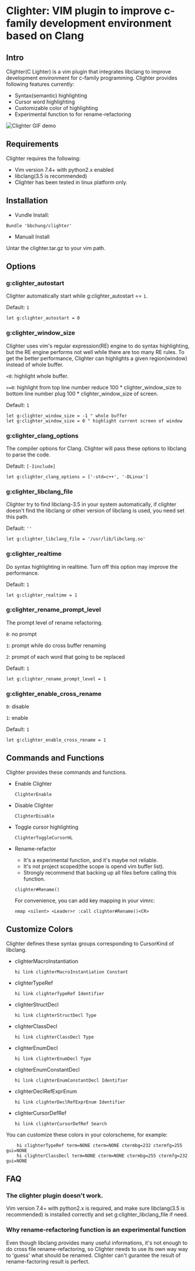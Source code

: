 # Clighter: VIM plugin to improve c-family development environment based on Clang

## Intro

Clighter(C Lighter) is a vim plugin that integrates libclang to improve
development environment for c-family programming. Clighter provides following
features currently:

* Syntax(semantic) highlighting
* Cursor word highlighting
* Customizable color of highlighting
* Experimental function to for rename-refactoring

![Clighter GIF demo](http://goo.gl/C7FYg8)

## Requirements

Clighter requires the following:

* Vim version 7.4+ with python2.x enabled
* libclang(3.5 is recommended) 
* Clighter has been tested in linux platform only.

## Installation
* Vundle Install:
```vim
Bundle 'bbchung/clighter'
```
* Manuall Install

Untar the clighter.tar.gz to your vim path.


## Options

### g:clighter_autostart
Clighter automatically start while g:clighter_autostart == `1`.

Default: `1`
```vim
let g:clighter_autostart = 0
```

### g:clighter_window_size

Clighter uses vim's regular expression(RE) engine to do syntax highlighting,
but the RE engine performs not well while there are too many RE rules. To get
the better performance, Clighter can highlights a given region(window) instead
of whole buffer.
	
`<0`: highlight whole buffer.

`>=0`: highlight from top line number reduce 100 * clighter_window_size to
bottom line number plug 100 * clighter_window_size of screen.

Default: `1`
```vim
let g:clighter_window_size = -1 " whole buffer
let g:clighter_window_size = 0 " highlight current screen of window
```

### g:clighter_clang_options

The compiler options for Clang. Clighter will pass these options to libclang
to parse the code.

Default: `[-Iinclude]`
```vim
let g:clighter_clang_options = ['-std=c++', '-DLinux']
```

### g:clighter_libclang_file

Clighter try to find libclang-3.5 in your system automatically, if clighter
doesn't find the libclang or other version of libclang is used, you need set
this path.

Default: `''`
```vim
let g:clighter_libclang_file = '/usr/lib/libclang.so'
```
### g:clighter_realtime

Do syntax highlighting in realtime. Turn off this option may improve the
performance.

Default: `1`
```vim
let g:clighter_realtime = 1
```

### g:clighter_rename_prompt_level
The prompt level of rename refactoring.

`0`: no prompt

`1`: prompt while do cross buffer renaming

`2`: prompt of each word that going to be replaced

Default: `1`
```vim
let g:clighter_rename_prompt_level = 1
```

### g:clighter_enable_cross_rename
`0`: disable

`1`: enable

Default: `1`
```vim
let g:clighter_enable_cross_rename = 1
```


## Commands and Functions

Clighter provides these commands and functions.

* Enable Clighter

	`ClighterEnable`

* Disable Clighter

	`ClighterDisable`

* Toggle cursor highlighting

	`ClighterToggleCursorHL`

* Rename-refactor
	* It's a experimental function, and it's maybe not reliable.
	* It's not project scoped(the scope is opend vim buffer list).
	* Strongly recommend that backing up all files before calling this
	  function.

	`clighter#Rename()`
    
    For convenience, you can add key mapping in your vimrc:
	```vim
    nmap <silent> <Leader>r :call clighter#Rename()<CR>
	```


## Customize Colors

Clighter defines these syntax groups corresponding to CursorKind of libclang.

* clighterMacroInstantiation
	```vim
	hi link clighterMacroInstantiation Constant
	```

* clighterTypeRef
	```vim
	hi link clighterTypeRef Identifier
	```

* clighterStructDecl
	```vim
	hi link clighterStructDecl Type
	```

* clighterClassDecl
	```vim
	hi link clighterClassDecl Type
	```

* clighterEnumDecl
	```vim
	hi link clighterEnumDecl Type
	```

* clighterEnumConstantDecl
	```vim
	hi link clighterEnumConstantDecl Identifier
	```

* clighterDeclRefExprEnum
	```vim
	hi link clighterDeclRefExprEnum Identifier
	```

* clighterCursorDefRef
	```vim
	hi link clighterCursorDefRef Search
	```

You can customize these colors in your colorscheme, for example:
```vim
	hi clighterTypeRef term=NONE cterm=NONE ctermbg=232 ctermfg=255 gui=NONE
	hi clighterClassDecl term=NONE cterm=NONE ctermbg=255 ctermfg=232 gui=NONE
```


## FAQ

### The clighter plugin doesn't work.
Vim version 7.4+ with python2.x is required, and make sure libclang(3.5 is
recommended) is installed correctly and set g:clighter_libclang_file if need.

### Why rename-refactoring function is an experimental function
Even though libclang provides many useful informations, it's not enough to do
cross file rename-refactoring, so Clighter needs to use its own way way to
'guess' what should be renamed. Clighter can't gurantee the result of
rename-factoring result is perfect.
